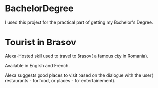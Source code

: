 # BachelorDegree
I used this project for the practical part of getting my Bachelor's Degree.

# Tourist in Brasov
Alexa-Hosted skill used to travel to Brasov( a famous city in Romania).

Available in English and French.

Alexa suggests good places to visit based on the dialogue with the user( restaurants - for food, or places - for entertainement).
